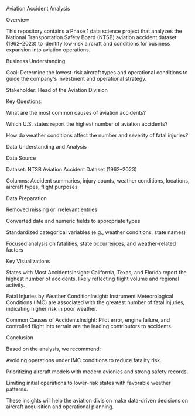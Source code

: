 Aviation Accident Analysis

Overview

This repository contains a Phase 1 data science project that analyzes the National Transportation Safety Board (NTSB) aviation accident dataset (1962–2023) to identify low-risk aircraft and conditions for business expansion into aviation operations.

Business Understanding

Goal: Determine the lowest-risk aircraft types and operational conditions to guide the company's investment and operational strategy.

Stakeholder: Head of the Aviation Division

Key Questions:

What are the most common causes of aviation accidents?

Which U.S. states report the highest number of aviation accidents?

How do weather conditions affect the number and severity of fatal injuries?

Data Understanding and Analysis

Data Source

Dataset: NTSB Aviation Accident Dataset (1962–2023)

Columns: Accident summaries, injury counts, weather conditions, locations, aircraft types, flight purposes

Data Preparation

Removed missing or irrelevant entries

Converted date and numeric fields to appropriate types

Standardized categorical variables (e.g., weather conditions, state names)

Focused analysis on fatalities, state occurrences, and weather-related factors

Key Visualizations

States with Most AccidentsInsight: California, Texas, and Florida report the highest number of accidents, likely reflecting flight volume and regional activity.

Fatal Injuries by Weather ConditionInsight: Instrument Meteorological Conditions (IMC) are associated with the greatest number of fatal injuries, indicating higher risk in poor weather.

Common Causes of AccidentsInsight: Pilot error, engine failure, and controlled flight into terrain are the leading contributors to accidents.

Conclusion

Based on the analysis, we recommend:

Avoiding operations under IMC conditions to reduce fatality risk.

Prioritizing aircraft models with modern avionics and strong safety records.

Limiting initial operations to lower-risk states with favorable weather patterns.

These insights will help the aviation division make data-driven decisions on aircraft acquisition and operational planning.

